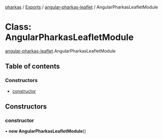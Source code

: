 [pharkas](../README.md) / [Exports](../modules.md) / [angular-pharkas-leaflet](../modules/angular_pharkas_leaflet.md) / AngularPharkasLeafletModule

# Class: AngularPharkasLeafletModule

[angular-pharkas-leaflet](../modules/angular_pharkas_leaflet.md).AngularPharkasLeafletModule

## Table of contents

### Constructors

- [constructor](angular_pharkas_leaflet.AngularPharkasLeafletModule.md#constructor)

## Constructors

### constructor

• **new AngularPharkasLeafletModule**()
